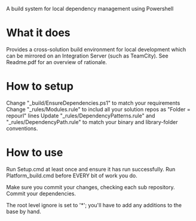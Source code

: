A build system for local dependency management using Powershell

What it does
============
Provides a cross-solution build environment for local development which can be mirrored on an Integration Server (such as TeamCity). See Readme.pdf for an overview of rationale.

How to setup
============
Change "_build/EnsureDependencies.ps1" to match your requirements
Change "_rules/Modules.rule" to includ all your solution repos as "Folder = repourl" lines
Update "_rules/DependencyPatterns.rule" and "_rules/DependencyPath.rule" to match your binary and library-folder conventions.

How to use
==========
Run Setup.cmd at least once and ensure it has run successfully.
Run Platform_build.cmd before EVERY bit of work you do.

Make sure you commit your changes, checking each sub repository. Commit your dependencies.

The root level ignore is set to '*'; you'll have to add any additions to the base by hand.
